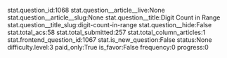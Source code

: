 stat.question_id:1068
stat.question__article__live:None
stat.question__article__slug:None
stat.question__title:Digit Count in Range
stat.question__title_slug:digit-count-in-range
stat.question__hide:False
stat.total_acs:58
stat.total_submitted:257
stat.total_column_articles:1
stat.frontend_question_id:1067
stat.is_new_question:False
status:None
difficulty.level:3
paid_only:True
is_favor:False
frequency:0
progress:0
